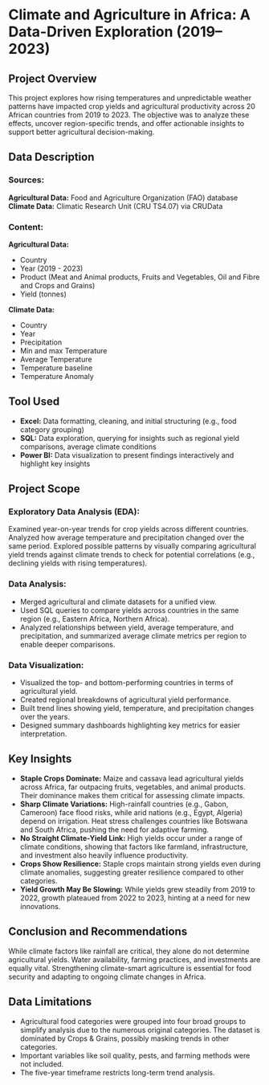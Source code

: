 # Climate and Agriculture in Africa: A Data-Driven Exploration (2019–2023)
## Project Overview 
This project explores how rising temperatures and unpredictable weather patterns have impacted crop yields and agricultural productivity across 20 African countries from 2019 to 2023.
The objective was to analyze these effects, uncover region-specific trends, and offer actionable insights to support better agricultural decision-making.

## Data Description 
### Sources:
**Agricultural Data:** Food and Agriculture Organization (FAO) database
**Climate Data:** Climatic Research Unit (CRU TS4.07) via CRUData

### Content:
**Agricultural Data:** 
- Country
- Year (2019 - 2023)
- Product (Meat and Animal products, Fruits and Vegetables, Oil and Fibre and Crops and Grains)
- Yield (tonnes)

**Climate Data:**
- Country
- Year
- Precipitation
- Min and max Temperature
- Average Temperature
- Temperature baseline
- Temperature Anomaly

## Tool Used 
- **Excel:** Data formatting, cleaning, and initial structuring (e.g., food category grouping)
- **SQL:** Data exploration, querying for insights such as regional yield comparisons, average climate conditions
- **Power BI:** Data visualization to present findings interactively and highlight key insights

## Project Scope 
### Exploratory Data Analysis (EDA):
Examined year-on-year trends for crop yields across different countries.
Analyzed how average temperature and precipitation changed over the same period.
Explored possible patterns by visually comparing agricultural yield trends against climate trends to check for potential correlations (e.g., declining yields with rising temperatures).

### Data Analysis:
- Merged agricultural and climate datasets for a unified view.
- Used SQL queries to compare yields across countries in the same region (e.g., Eastern Africa, Northern Africa).
- Analyzed relationships between yield, average temperature, and precipitation, and summarized average climate metrics per region to enable deeper comparisons.

### Data Visualization:
- Visualized the top- and bottom-performing countries in terms of agricultural yield.
- Created regional breakdowns of agricultural yield performance.
- Built trend lines showing yield, temperature, and precipitation changes over the years.
- Designed summary dashboards highlighting key metrics for easier interpretation.

## Key Insights
- **Staple Crops Dominate:**
Maize and cassava lead agricultural yields across Africa, far outpacing fruits, vegetables, and animal products. Their dominance makes them critical for assessing climate impacts.
- **Sharp Climate Variations:**
High-rainfall countries (e.g., Gabon, Cameroon) face flood risks, while arid nations (e.g., Egypt, Algeria) depend on irrigation. Heat stress challenges countries like Botswana and South Africa, pushing the need for adaptive farming.
- **No Straight Climate-Yield Link:**
High yields occur under a range of climate conditions, showing that factors like farmland, infrastructure, and investment also heavily influence productivity.
- **Crops Show Resilience:**
Staple crops maintain strong yields even during climate anomalies, suggesting greater resilience compared to other categories.
- **Yield Growth May Be Slowing:**
While yields grew steadily from 2019 to 2022, growth plateaued from 2022 to 2023, hinting at a need for new innovations.

## Conclusion and Recommendations
While climate factors like rainfall are critical, they alone do not determine agricultural yields. Water availability, farming practices, and investments are equally vital. Strengthening climate-smart agriculture is essential for food security and adapting to ongoing climate changes in Africa.

## Data Limitations
- Agricultural food categories were grouped into four broad groups to simplify analysis due to the numerous original categories. The dataset is dominated by Crops & Grains, possibly masking trends in other categories. 
- Important variables like soil quality, pests, and farming methods were not included.
- The five-year timeframe restricts long-term trend analysis.
